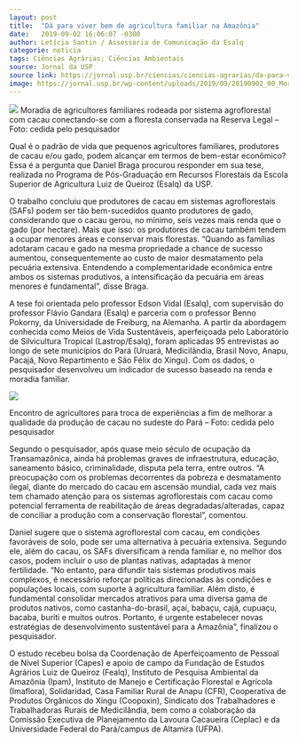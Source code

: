 ```yaml
---
layout: post
title:  "Dá para viver bem de agricultura familiar na Amazônia"
date:   2019-09-02 16:06:07 -0300
author: Letícia Santin / Assessoria de Comunicação da Esalq
categorie: noticia
tags: Ciências Agrárias; Ciências Ambientais
source: Jornal da USP
source link: https://jornal.usp.br/ciencias/ciencias-agrarias/da-para-viver-bem-de-agricultura-familiar-na-amazonia/
image: https://jornal.usp.br/wp-content/uploads/2019/09/20190902_00_Moradiaamazonia.jpg
---
```

![](https://jornal.usp.br/wp-content/uploads/2019/09/20190902_00_Moradiaamazonia.jpg)
Moradia de agricultores familiares rodeada por sistema agroflorestal com cacau conectando-se com a floresta conservada na Reserva Legal – Foto: cedida pelo pesquisador

Qual é o padrão de vida que pequenos agricultores familiares, produtores de cacau e/ou gado, podem alcançar em termos de bem-estar econômico? Essa é a pergunta que Daniel Braga procurou responder em sua tese, realizada no Programa de Pós-Graduação em Recursos Florestais da Escola Superior de Agricultura Luiz de Queiroz (Esalq) da USP.

O trabalho concluiu que produtores de cacau em sistemas agroflorestais (SAFs) podem ser tão bem-sucedidos quanto produtores de gado, considerando que o cacau gerou, no mínimo, seis vezes mais renda que o gado (por hectare). Mais que isso: os produtores de cacau também tendem a ocupar menores áreas e conservar mais florestas. “Quando as famílias adotaram cacau e gado na mesma propriedade a chance de sucesso aumentou, consequentemente ao custo de maior desmatamento pela pecuária extensiva. Entendendo a complementaridade econômica entre ambos os sistemas produtivos, a intensificação da pecuária em áreas menores é fundamental”, disse Braga.

A tese foi orientada pelo professor Edson Vidal (Esalq), com supervisão do professor Flávio Gandara (Esalq) e parceria com o professor Benno Pokorny, da Universidade de Freiburg, na Alemanha. A partir da abordagem conhecida como Meios de Vida Sustentáveis, aperfeiçoada pelo Laboratório de Silvicultura Tropical (Lastrop/Esalq), foram aplicadas 95 entrevistas ao longo de sete municípios do Pará (Uruará, Medicilândia, Brasil Novo, Anapu, Pacajá, Novo Repartimento e São Félix do Xingu). Com os dados, o pesquisador desenvolveu um indicador de sucesso baseado na renda e moradia familiar.

![](https://jornal.usp.br/wp-content/uploads/2019/09/20190902_01_agricultorescacauamazonia-768x403.jpg)

Encontro de agricultores para troca de experiências a fim de melhorar a qualidade da produção de cacau no sudeste do Pará – Foto: cedida pelo pesquisador

Segundo o pesquisador, após quase meio século de ocupação da Transamazônica, ainda há problemas graves de infraestrutura, educação, saneamento básico, criminalidade, disputa pela terra, entre outros. “A preocupação com os problemas decorrentes da pobreza e desmatamento ilegal, diante do mercado do cacau em ascensão mundial, cada vez mais tem chamado atenção para os sistemas agroflorestais com cacau como potencial ferramenta de reabilitação de áreas degradadas/alteradas, capaz de conciliar a produção com a conservação florestal”, comentou.

Daniel sugere que o sistema agroflorestal com cacau, em condições favoráveis de solo, pode ser uma alternativa à pecuária extensiva. Segundo ele, além do cacau, os SAFs diversificam a renda familiar e, no melhor dos casos, podem incluir o uso de plantas nativas, adaptadas à menor fertilidade. “No entanto, para difundir tais sistemas produtivos mais complexos, é necessário reforçar políticas direcionadas às condições e populações locais, com suporte à agricultura familiar. Além disto, é fundamental consolidar mercados atrativos para uma diversa gama de produtos nativos, como castanha-do-brasil, açaí, babaçu, cajá, cupuaçu, bacaba, buriti e muitos outros. Portanto, é urgente estabelecer novas estratégias de desenvolvimento sustentável para a Amazônia”, finalizou o pesquisador.

O estudo recebeu bolsa da Coordenação de Aperfeiçoamento de Pessoal de Nível Superior (Capes) e apoio de campo da Fundação de Estudos Agrários Luiz de Queiroz (Fealq), Instituto de Pesquisa Ambiental da Amazônia (Ipam), Instituto de Manejo e Certificação Florestal e Agrícola (Imaflora), Solidaridad, Casa Familiar Rural de Anapu (CFR), Cooperativa de Produtos Orgânicos do Xingu (Coopoxin), Sindicato dos Trabalhadores e Trabalhadoras Rurais de Medicilândia, bem como a colaboração da Comissão Executiva de Planejamento da Lavoura Cacaueira (Ceplac) e da Universidade Federal do Pará/campus de Altamira (UFPA).
